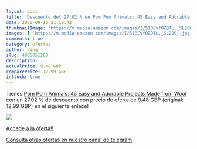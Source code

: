 ```yaml
---
layout: post
title: 'Descuento del 27.02 % en Pom Pom Animals: 45 Easy and Adorable Pr'
date: 2020-09-16 21:19:42
thumbnailImage: 'https://m.media-amazon.com/images/I/51BCvf0ZDTL._SL200_.jpg'
images: [ 'https://m.media-amazon.com/images/I/51BCvf0ZDTL._SL200_.jpg' ]
comments: true
category: ofertas
author: ring
slug: 4865051260
description:
actualPrice: 9.48 GBP
comparePrice: 12.99 GBP
inStock: true
---
```


Tienes [Pom Pom Animals: 45 Easy and Adorable Projects Made from Wool](https://www.amazon.com/dp/4865051260/?tag=redken08-20) con un 27.02 % de descuento con precio de oferta de 9.48 GBP (original: 12.99 GBP) en el siguiente enlace!

[![](https://m.media-amazon.com/images/I/51BCvf0ZDTL._SL200_.jpg)](https://www.amazon.com/dp/4865051260/?tag=redken08-20)

[Accede a la oferta!!](https://www.amazon.com/dp/4865051260/?tag=redken08-20)

[Consulta otras ofertas en nuestro canal de telegram](https://t.me/s/ofertas25)
